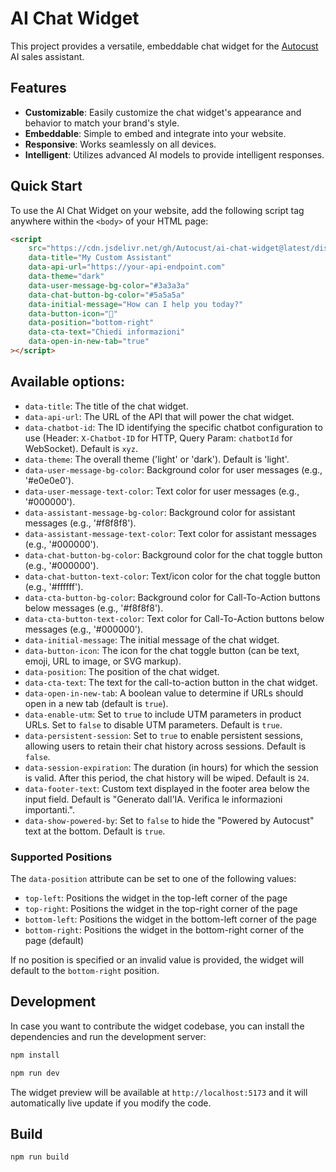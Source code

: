 # AI Chat Widget

This project provides a versatile, embeddable chat widget for the [Autocust](https://www.autocust.it) AI sales assistant.

## Features

- **Customizable**: Easily customize the chat widget's appearance and behavior to match your brand's style.
- **Embeddable**: Simple to embed and integrate into your website.
- **Responsive**: Works seamlessly on all devices.
- **Intelligent**: Utilizes advanced AI models to provide intelligent responses.

## Quick Start

To use the AI Chat Widget on your website, add the following script tag anywhere within the `<body>` of your HTML page:

```html
<script
    src="https://cdn.jsdelivr.net/gh/Autocust/ai-chat-widget@latest/dist/chat-widget.min.js"
    data-title="My Custom Assistant"
    data-api-url="https://your-api-endpoint.com"
    data-theme="dark"
    data-user-message-bg-color="#3a3a3a"
    data-chat-button-bg-color="#5a5a5a"
    data-initial-message="How can I help you today?"
    data-button-icon="🤖"
    data-position="bottom-right"
    data-cta-text="Chiedi informazioni"
    data-open-in-new-tab="true"
></script>
```

## Available options:

- `data-title`: The title of the chat widget.
- `data-api-url`: The URL of the API that will power the chat widget.
- `data-chatbot-id`: The ID identifying the specific chatbot configuration to use (Header: `X-Chatbot-ID` for HTTP, Query Param: `chatbotId` for WebSocket). Default is `xyz`.
- `data-theme`: The overall theme ('light' or 'dark'). Default is 'light'.
- `data-user-message-bg-color`: Background color for user messages (e.g., '#e0e0e0').
- `data-user-message-text-color`: Text color for user messages (e.g., '#000000').
- `data-assistant-message-bg-color`: Background color for assistant messages (e.g., '#f8f8f8').
- `data-assistant-message-text-color`: Text color for assistant messages (e.g., '#000000').
- `data-chat-button-bg-color`: Background color for the chat toggle button (e.g., '#000000').
- `data-chat-button-text-color`: Text/icon color for the chat toggle button (e.g., '#ffffff').
- `data-cta-button-bg-color`: Background color for Call-To-Action buttons below messages (e.g., '#f8f8f8').
- `data-cta-button-text-color`: Text color for Call-To-Action buttons below messages (e.g., '#000000').
- `data-initial-message`: The initial message of the chat widget.
- `data-button-icon`: The icon for the chat toggle button (can be text, emoji, URL to image, or SVG markup).
- `data-position`: The position of the chat widget.
- `data-cta-text`: The text for the call-to-action button in the chat widget.
- `data-open-in-new-tab`: A boolean value to determine if URLs should open in a new tab (default is `true`).
- `data-enable-utm`: Set to `true` to include UTM parameters in product URLs. Set to `false` to disable UTM parameters. Default is `true`.
- `data-persistent-session`: Set to `true` to enable persistent sessions, allowing users to retain their chat history across sessions. Default is `false`.
- `data-session-expiration`: The duration (in hours) for which the session is valid. After this period, the chat history will be wiped. Default is `24`.
- `data-footer-text`: Custom text displayed in the footer area below the input field. Default is "Generato dall'IA. Verifica le informazioni importanti.".
- `data-show-powered-by`: Set to `false` to hide the "Powered by Autocust" text at the bottom. Default is `true`.

### Supported Positions

The `data-position` attribute can be set to one of the following values:

- `top-left`: Positions the widget in the top-left corner of the page
- `top-right`: Positions the widget in the top-right corner of the page
- `bottom-left`: Positions the widget in the bottom-left corner of the page
- `bottom-right`: Positions the widget in the bottom-right corner of the page (default)

If no position is specified or an invalid value is provided, the widget will default to the `bottom-right` position.

## Development

In case you want to contribute the widget codebase, you can install the dependencies and run the development server:

```bash
npm install
```

```bash
npm run dev
```

The widget preview will be available at `http://localhost:5173` and it will automatically live update if you modify the code.

## Build

```bash
npm run build
```
